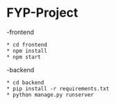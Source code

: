 # FYP-Project



-frontend
```
* cd frontend
* npm install
* npm start
```

-backend
```
* cd backend
* pip install -r requirements.txt
* python manage.py runserver
```
